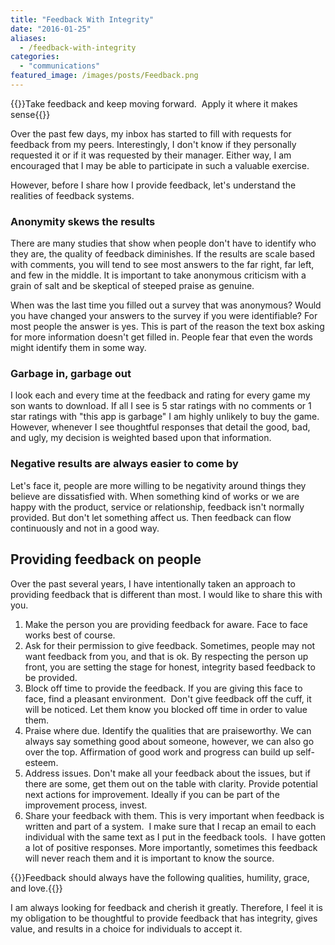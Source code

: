 ```yaml
---
title: "Feedback With Integrity"
date: "2016-01-25"
aliases:
  - /feedback-with-integrity
categories: 
  - "communications"
featured_image: /images/posts/Feedback.png
---
```


{{<featuredimage>}}Take feedback and keep moving forward.  Apply it where it makes sense{{</featuredimage>}}

Over the past few days, my inbox has started to fill with requests for feedback from my peers. Interestingly, I don't know if they personally requested it or if it was requested by their manager. Either way, I am encouraged that I may be able to participate in such a valuable exercise.

However, before I share how I provide feedback, let's understand the realities of feedback systems.

### Anonymity skews the results

There are many studies that show when people don't have to identify who they are, the quality of feedback diminishes. If the results are scale based with comments, you will tend to see most answers to the far right, far left, and few in the middle. It is important to take anonymous criticism with a grain of salt and be skeptical of steeped praise as genuine.

When was the last time you filled out a survey that was anonymous? Would you have changed your answers to the survey if you were identifiable? For most people the answer is yes. This is part of the reason the text box asking for more information doesn't get filled in. People fear that even the words might identify them in some way.

### Garbage in, garbage out

I look each and every time at the feedback and rating for every game my son wants to download. If all I see is 5 star ratings with no comments or 1 star ratings with "this app is garbage" I am highly unlikely to buy the game. However, whenever I see thoughtful responses that detail the good, bad, and ugly, my decision is weighted based upon that information.

### Negative results are always easier to come by

Let's face it, people are more willing to be negativity around things they believe are dissatisfied with. When something kind of works or we are happy with the product, service or relationship, feedback isn't normally provided. But don't let something affect us. Then feedback can flow continuously and not in a good way.

## Providing feedback on people

Over the past several years, I have intentionally taken an approach to providing feedback that is different than most. I would like to share this with you.

1. Make the person you are providing feedback for aware. Face to face works best of course.
2. Ask for their permission to give feedback. Sometimes, people may not want feedback from you, and that is ok. By respecting the person up front, you are setting the stage for honest, integrity based feedback to be provided.
3. Block off time to provide the feedback. If you are giving this face to face, find a pleasant environment.  Don't give feedback off the cuff, it will be noticed. Let them know you blocked off time in order to value them.
4. Praise where due. Identify the qualities that are praiseworthy. We can always say something good about someone, however, we can also go over the top. Affirmation of good work and progress can build up self-esteem.
5. Address issues. Don't make all your feedback about the issues, but if there are some, get them out on the table with clarity. Provide potential next actions for improvement. Ideally if you can be part of the improvement process, invest.
6. Share your feedback with them. This is very important when feedback is written and part of a system.  I make sure that I recap an email to each individual with the same text as I put in the feedback tools.  I have gotten a lot of positive responses. More importantly, sometimes this feedback will never reach them and it is important to know the source.

{{<callout>}}Feedback should always have the following qualities, humility, grace, and love.{{</callout>}}

I am always looking for feedback and cherish it greatly. Therefore, I feel it is my obligation to be thoughtful to provide feedback that has integrity, gives value, and results in a choice for individuals to accept it.
